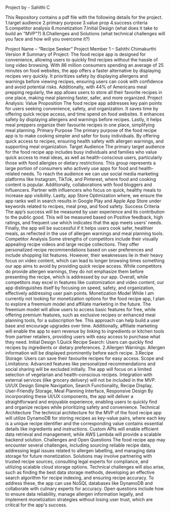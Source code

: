 Project by - Sahithi C

This Repository contains a pdf file with the following details for the project.
1.target audience
2.primary purpose
3.value prop
4.success criteria
5.competitor analysis
6.monetization
7.Initial Design (what does it take to build an "MVP"?)
8.Challenges and Solutions (what technical challenges will you face and how will you overcome it?)

Project Name – “Recipe Seeker”
Project Member 1 – Sahithi Chimakurthi
Version #
Summary of Project:
The food recipe app is designed for convenience, allowing users to quickly find recipes without the hassle of long video browsing. With 86 million consumers spending an average of 25 minutes on food websites, the app offers a faster alternative by displaying recipes very quickly. It prioritizes safety by displaying allergens and warnings before viewing recipes, ensuring users can cook with confidence and avoid potential risks. Additionally, with 44% of Americans meal prepping regularly, the app allows users to store all their favorite recipes in one place, making meal planning faster, safer, and more organized.
Project Analysis:
Value Proposition
The food recipe app addresses key pain points for users seeking convenience, safety, and organization. It saves time by offering quick recipe access, and time spend on food websites. It enhances safety by displaying allergens and warnings before recipes. Lastly, it helps meal preppers organize their favourite recipes in one place, simplifying meal planning.
Primary Purpose
The primary purpose of the food recipe app is to make cooking simpler and safer for busy individuals. By offering quick access to recipes, ensuring health safety with allergen warnings, and supporting meal organization.
Target Audience
The primary target audience for the food recipe app includes busy individuals and families who value quick access to meal ideas, as well as health-conscious users, particularly those with food allergies or dietary restrictions. This group represents a large portion of consumers who actively use apps for food and health-related needs.
To reach the audience we can use social media marketing platforms like Instagram, TikTok, and Pinterest, where food and cooking content is popular.
Additionally, collaborations with food bloggers and Influencers. Partner with influencers who focus on quick, healthy meals to increase app visibility. Lastly, app Store Optimization where, we ensure the app ranks well in search results in Google Play and Apple App Store under keywords related to recipes, meal prep, and food safety. 
Success Criteria
The app’s success will be measured by user experience and its contribution to the public good. This will be measured based on Positive feedback, high ratings, and frequent use which indicates that the app meets users' needs. Finally, the app will be successful if it helps users cook safer, healthier meals, as reflected in the use of allergen warnings and meal planning tools.
Competitor Analysis
Some strengths of competitors include their visually appealing recipe videos and large recipe collections. They offer personalized recipe recommendations based on user preferences and include shopping list features. However, their weaknesses lie in their heavy focus on video content, which can lead to longer browsing times something our app aims to avoid by providing quick recipe access. While competitors do provide allergen warnings, they do not emphasize them before presenting the recipe, which is addressed by our app. Overall, while competitors may excel in features like customization and video content, our app distinguishes itself by focusing on speed, safety, and organization, effectively addressing user pain points.
Monetization Model
While I am currently not looking for monetization options for the food recipe app, I plan to explore a freemium model and affiliate marketing in the future. The freemium model will allow users to access basic features for free, while offering premium features, such as exclusive recipes or enhanced meal planning tools, for a subscription fee. This approach can help build a user base and encourage upgrades over time.
Additionally, affiliate marketing will enable the app to earn revenue by linking to ingredients or kitchen tools from partner retailers, providing users with easy access to purchase what they need.
Initial Design
1.Quick Recipe Search: Users can quickly find recipes by ingredients or dietary preferences.
2.Allergen Warnings: Allergen information will be displayed prominently before each recipe.
3.Recipe Storage: Users can save their favourite recipes for easy access.
Scope and Limitations:
Advanced features like personalized recommendations and social sharing will be excluded initially. The app will focus on a limited selection of vegetarian and health-conscious recipes. Integration with external services (like grocery delivery) will not be included in the MVP.
UI/UX Design
Simple Navigation, Search Functionality, Recipe Display, User-Friendly Storage, Meal Planning Interface, Responsive Design
By incorporating these UI/UX components, the app will deliver a straightforward and enjoyable experience, enabling users to quickly find and organize recipes while prioritizing safety and convenience.
Technical Architecture
The technical architecture for the MVP of the food recipe app will utilize DynamoDB for storing recipes as key-value pairs, where each key is a unique recipe identifier and the corresponding value contains essential details like ingredients and instructions. Custom APIs will enable efficient data retrieval and management, while AWS Lambda will provide a scalable backend solution. 
Challenges and Open Questions
The food recipe app may encounter several challenges, including sourcing reliable recipe data, addressing legal issues related to allergen labelling, and managing data storage for future monetization. Solutions may involve partnering with trusted recipe sources, consulting legal experts for compliance, and utilizing scalable cloud storage options. Technical challenges will also arise, such as finding the best data storage methods, developing an effective search algorithm for recipe indexing, and ensuring recipe accuracy. To address these, the app can use NoSQL databases like DynamoDB and collaborate with culinary experts for accuracy. Open questions include how to ensure data reliability, manage allergen information legally, and implement monetization strategies without losing user trust, which are critical for the app's success.
